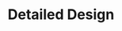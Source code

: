 ---
weight: 400
title: "Detailed Design"
description: "The detailed design of the system."
icon: "Construction"
draft: false
toc: true
---